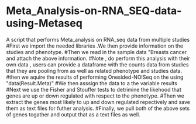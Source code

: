 # Meta_Analysis-on-RNA_SEQ-data-using-Metaseq
A script that performs Meta_analysis on RNA_seq data from multiple studies
#First we import the needed libraries .We then provide information on the studies  and phenotype. 
#Then we read in the sample data "Breasts cancer and attach the above information.
#Note , do perform this analysis with their own data , users can provide a dataframe with the counts data from  studies that they are pooling from as well as related phenotype and studies data.
#then we aquire the results of performing Onesided-NOISeq on the  using "data(Result.Meta)" 
#We then asssign the data to a the variable results
#Next we use the Fisher and Stouffer tests to detrimine the likehood that genes are up or down regulated with respect to the phenotype.
#Then we extract the genes most likely to up and down regulated repectively and save them as text files for futher analysis.
#Finally, we pull both of the above sets of genes togather and output that as a text files as well.
 
